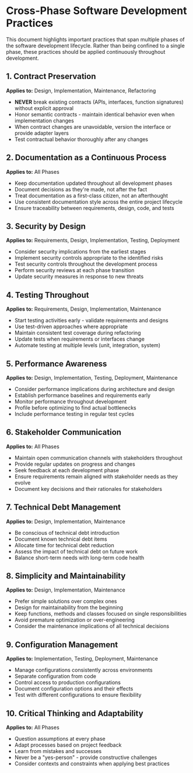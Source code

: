 # Cross-Phase Software Development Practices

This document highlights important practices that span multiple phases of the software development lifecycle. Rather than being confined to a single phase, these practices should be applied continuously throughout development.

## 1. Contract Preservation

**Applies to:** Design, Implementation, Maintenance, Refactoring

- **NEVER** break existing contracts (APIs, interfaces, function signatures) without explicit approval
- Honor semantic contracts - maintain identical behavior even when implementation changes
- When contract changes are unavoidable, version the interface or provide adapter layers
- Test contractual behavior thoroughly after any changes

## 2. Documentation as a Continuous Process

**Applies to:** All Phases

- Keep documentation updated throughout all development phases
- Document decisions as they're made, not after the fact
- Treat documentation as a first-class citizen, not an afterthought
- Use consistent documentation style across the entire project lifecycle
- Ensure traceability between requirements, design, code, and tests

## 3. Security by Design

**Applies to:** Requirements, Design, Implementation, Testing, Deployment

- Consider security implications from the earliest stages
- Implement security controls appropriate to the identified risks
- Test security controls throughout the development process
- Perform security reviews at each phase transition
- Update security measures in response to new threats

## 4. Testing Throughout

**Applies to:** Requirements, Design, Implementation, Maintenance

- Start testing activities early - validate requirements and designs
- Use test-driven approaches where appropriate 
- Maintain consistent test coverage during refactoring
- Update tests when requirements or interfaces change
- Automate testing at multiple levels (unit, integration, system)

## 5. Performance Awareness

**Applies to:** Design, Implementation, Testing, Deployment, Maintenance

- Consider performance implications during architecture and design
- Establish performance baselines and requirements early
- Monitor performance throughout development
- Profile before optimizing to find actual bottlenecks
- Include performance testing in regular test cycles

## 6. Stakeholder Communication

**Applies to:** All Phases

- Maintain open communication channels with stakeholders throughout
- Provide regular updates on progress and changes
- Seek feedback at each development phase
- Ensure requirements remain aligned with stakeholder needs as they evolve
- Document key decisions and their rationales for stakeholders

## 7. Technical Debt Management

**Applies to:** Design, Implementation, Maintenance

- Be conscious of technical debt introduction
- Document known technical debt items
- Allocate time for technical debt reduction
- Assess the impact of technical debt on future work
- Balance short-term needs with long-term code health

## 8. Simplicity and Maintainability

**Applies to:** Design, Implementation, Maintenance 

- Prefer simple solutions over complex ones
- Design for maintainability from the beginning
- Keep functions, methods and classes focused on single responsibilities
- Avoid premature optimization or over-engineering
- Consider the maintenance implications of all technical decisions

## 9. Configuration Management

**Applies to:** Implementation, Testing, Deployment, Maintenance

- Manage configurations consistently across environments
- Separate configuration from code
- Control access to production configurations
- Document configuration options and their effects
- Test with different configurations to ensure flexibility

## 10. Critical Thinking and Adaptability

**Applies to:** All Phases

- Question assumptions at every phase
- Adapt processes based on project feedback
- Learn from mistakes and successes
- Never be a "yes-person" - provide constructive challenges
- Consider contexts and constraints when applying best practices 